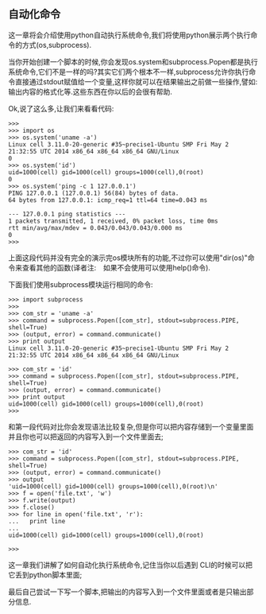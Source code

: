 ## 自动化命令

这一章将会介绍使用python自动执行系统命令,我们将使用python展示两个执行命令的方式(os,subprocess).

当你开始创建一个脚本的时候,你会发现os.system和subprocess.Popen都是执行系统命令,它们不是一样的吗?其实它们两个根本不一样,subprocess允许你执行命令直接通过stdout赋值给一个变量,这样你就可以在结果输出之前做一些操作,譬如:输出内容的格式化等.这些东西在你以后的会很有帮助.

Ok,说了这么多,让我们来看看代码:

```
>>>
>>> import os
>>> os.system('uname -a')
Linux cell 3.11.0-20-generic #35~precise1-Ubuntu SMP Fri May 2 21:32:55 UTC 2014 x86_64 x86_64 x86_64 GNU/Linux
0
>>> os.system('id')
uid=1000(cell) gid=1000(cell) groups=1000(cell),0(root)
0
>>> os.system('ping -c 1 127.0.0.1')
PING 127.0.0.1 (127.0.0.1) 56(84) bytes of data.
64 bytes from 127.0.0.1: icmp_req=1 ttl=64 time=0.043 ms
 
--- 127.0.0.1 ping statistics ---
1 packets transmitted, 1 received, 0% packet loss, time 0ms
rtt min/avg/max/mdev = 0.043/0.043/0.043/0.000 ms
0
>>>
```

上面这段代码并没有完全的演示完os模块所有的功能,不过你可以使用"dir(os)"命令来查看其他的函数(译者注:　如果不会使用可以使用help()命令).

下面我们使用subprocess模块运行相同的命令:
```
>>> import subprocess
>>>
>>> com_str = 'uname -a'
>>> command = subprocess.Popen([com_str], stdout=subprocess.PIPE, shell=True)
>>> (output, error) = command.communicate()
>>> print output
Linux cell 3.11.0-20-generic #35~precise1-Ubuntu SMP Fri May 2 21:32:55 UTC 2014 x86_64 x86_64 x86_64 GNU/Linux
 
>>> com_str = 'id'
>>> command = subprocess.Popen([com_str], stdout=subprocess.PIPE, shell=True)
>>> (output, error) = command.communicate()
>>> print output
uid=1000(cell) gid=1000(cell) groups=1000(cell),0(root)
>>>

```

和第一段代码对比你会发现语法比较复杂,但是你可以把内容存储到一个变量里面并且你也可以把返回的内容写入到一个文件里面去;

```
>>> com_str = 'id'
>>> command = subprocess.Popen([com_str], stdout=subprocess.PIPE, shell=True)
>>> (output, error) = command.communicate()
>>> output
'uid=1000(cell) gid=1000(cell) groups=1000(cell),0(root)\n'
>>> f = open('file.txt', 'w')
>>> f.write(output)
>>> f.close()
>>> for line in open('file.txt', 'r'):
...   print line
...
uid=1000(cell) gid=1000(cell) groups=1000(cell),0(root)
 
>>>

```

这一章我们讲解了如何自动化执行系统命令,记住当你以后遇到 CLI的时候可以把它丢到python脚本里面;

最后自己尝试一下写一个脚本,把输出的内容写入到一个文件里面或者是只输出部分信息.